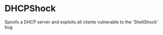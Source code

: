 DHCPShock
=========

Spoofs a DHCP server and exploits all clients vulnerable to the 'ShellShock' bug
